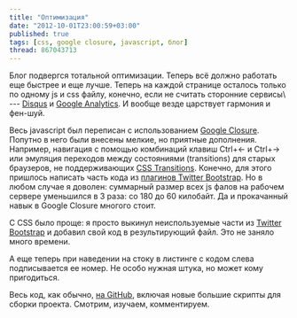 ```yaml
---
title: "Оптимизация"
date: "2012-10-01T23:00:59+03:00"
published: true
tags: [css, google closure, javascript, блог]
thread: 867043713
---
```


Блог подвергся тотальной оптимизации. Теперь всё должно работать еще быстрее и еще лучше. Теперь на каждой странице
осталось только по одному js и css файлу, конечно, если не считать сторонние сервисы\ --- [Disqus](http://disqus.com/)
и [Google Analytics](http://www.google.com/analytics/). И вообще везде царствует гармония и фен-шуй.

Весь javascript был переписан с использованием [Google Closurе](https://developers.google.com/closure/). Попутно в него
были внесены мелкие, но приятные дополнения. Например, навигация с помощью комбинаций клавиш Ctrl+← и Ctrl+→ или
эмуляция переходов между состояниями (transitions) для старых браузеров, не поддерживающих
[CSS Transitions](http://www.w3.org/TR/css3-transitions/). Конечно, для этого пришлось написать часть кода из
[плагинов Twitter Bootstrap](http://twitter.github.com/bootstrap/javascript.html). Но в любом случае я доволен:
суммарный размер всех js фалов на рабочем сервере уменьшился в 3 раза: со 180 до 60 килобайт. Да и прокачанный навык в
Google Closure многого стоит.

С CSS было проще: я просто выкинул неиспользуемые части из [Twitter Bootstrap](http://twitter.github.com/bootstrap/)
и добавил свой код в результирующий файл. Это не заняло много времени.

А еще теперь при наведении на стоку в листинге с кодом слева подписывается ее номер. Не особо нужная штука, но может
кому пригодиться.

Весь код, как обычно, [на GitHub](https://github.com/dikmax/haskell-blog), включая новые большие скрипты для сборки
проекта. Смотрим, изучаем, комментируем.
